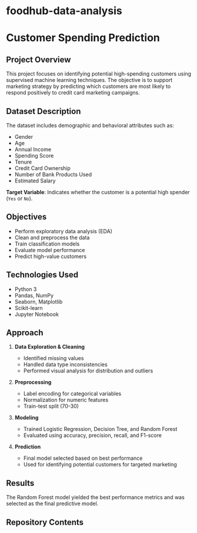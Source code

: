 # foodhub-data-analysis
# Customer Spending Prediction

## Project Overview

This project focuses on identifying potential high-spending customers using supervised machine learning techniques. The objective is to support marketing strategy by predicting which customers are most likely to respond positively to credit card marketing campaigns.

## Dataset Description

The dataset includes demographic and behavioral attributes such as:

- Gender  
- Age  
- Annual Income  
- Spending Score  
- Tenure  
- Credit Card Ownership  
- Number of Bank Products Used  
- Estimated Salary  

**Target Variable**: Indicates whether the customer is a potential high spender (`Yes` or `No`).

## Objectives

- Perform exploratory data analysis (EDA)  
- Clean and preprocess the data  
- Train classification models  
- Evaluate model performance  
- Predict high-value customers  

## Technologies Used

- Python 3  
- Pandas, NumPy  
- Seaborn, Matplotlib  
- Scikit-learn  
- Jupyter Notebook  

## Approach

1. **Data Exploration & Cleaning**  
   - Identified missing values  
   - Handled data type inconsistencies  
   - Performed visual analysis for distribution and outliers

2. **Preprocessing**  
   - Label encoding for categorical variables  
   - Normalization for numeric features  
   - Train-test split (70-30)

3. **Modeling**  
   - Trained Logistic Regression, Decision Tree, and Random Forest  
   - Evaluated using accuracy, precision, recall, and F1-score

4. **Prediction**  
   - Final model selected based on best performance  
   - Used for identifying potential customers for targeted marketing

## Results

The Random Forest model yielded the best performance metrics and was selected as the final predictive model.

## Repository Contents

